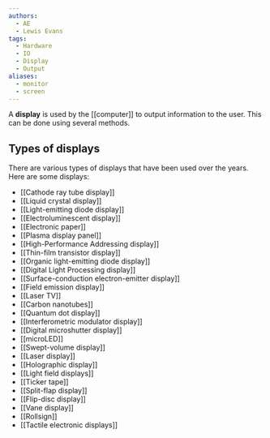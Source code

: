 ```yaml
---
authors:
  - AE
  - Lewis Evans
tags:
  - Hardware
  - IO
  - Display
  - Output
aliases:
  - monitor
  - screen
---
```

A **display** is used by the [[computer]] to output information to the user. This can be done using several methods.
## Types of displays
There are various types of displays that have been used over the years. Here are some displays:

- [[Cathode ray tube display]]
- [[Liquid crystal display]]
- [[Light-emitting diode display]]
- [[Electroluminescent display]]
- [[Electronic paper]]
- [[Plasma display panel]]
- [[High-Performance Addressing display]]
- [[Thin-film transistor display]]
- [[Organic light-emitting diode display]]
- [[Digital Light Processing display]]
- [[Surface-conduction electron-emitter display]]
- [[Field emission display]]
- [[Laser TV]]
- [[Carbon nanotubes]]
- [[Quantum dot display]]
- [[Interferometric modulator display]]
- [[Digital microshutter display]]
- [[microLED]]
- [[Swept-volume display]]
- [[Laser display]]
- [[Holographic display]]
- [[Light field displays]]
- [[Ticker tape]]
- [[Split-flap display]]
- [[Flip-disc display]]
- [[Vane display]]
- [[Rollsign]]
- [[Tactile electronic displays]]
